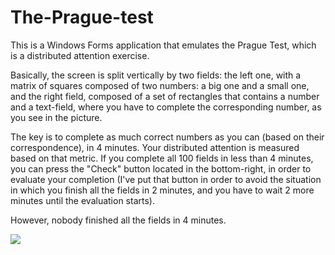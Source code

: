 # The-Prague-test
This is a Windows Forms application that emulates the Prague Test, which is a distributed attention exercise.

Basically, the screen is split vertically by two fields: the left one, with a matrix of squares composed of two numbers: a big one and a small one, and the right field,
composed of a set of rectangles that contains a number and a text-field, where you have to complete the corresponding number, as you see in the picture.

The key is to complete as much correct numbers as you can (based on their correspondence), in 4 minutes. Your distributed attention is measured based on that metric.
If you complete all 100 fields in less than 4 minutes, you can press the "Check" button located in the bottom-right, in order to evaluate your completion (I've put that
button in order to avoid the situation in which you finish all the fields in 2 minutes, and you have to wait 2 more minutes until the evaluation starts). 

However, nobody finished all the fields in 4 minutes.

![](https://github.com/ionitacosmin95/The-Prague-test/blob/master/ThePragueTest/Images/ThePragueTest.png)

